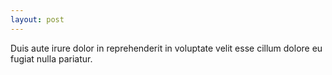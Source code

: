 ```yaml
---
layout: post
---
```


Duis aute irure dolor in reprehenderit in voluptate velit esse cillum dolore eu fugiat nulla pariatur.
